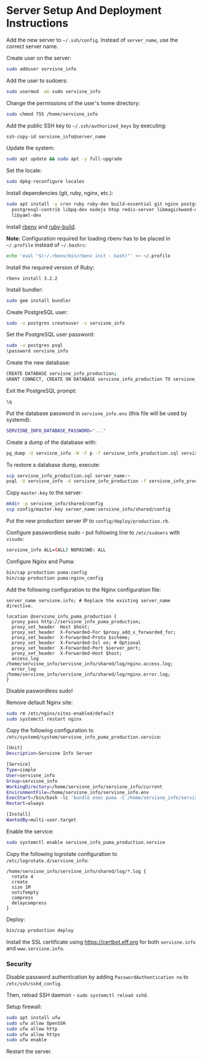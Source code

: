 # Server Setup And Deployment Instructions

Add the new server to `~/.ssh/config`. Instead of `server_name`, use the correct
server name.

Create user on the server:

```bash
sudo adduser servisne_info
```

Add the user to sudoers:

```bash
sudo usermod -aG sudo servisne_info
```

Change the permissions of the user's home directory:

```bash
sudo chmod 755 /home/servisne_info
```

Add the public SSH key to `~/.ssh/authorized_keys` by executing:

```bash
ssh-copy-id servisne_info@server_name
```

Update the system:

```bash
sudo apt update && sudo apt -y full-upgrade
```

Set the locale:

```bash
sudo dpkg-reconfigure locales
```

Install dependencies (git, ruby, nginx, etc.):

```bash
sudo apt install -y cron ruby ruby-dev build-essential git nginx postgresql \
  postgresql-contrib libpq-dev nodejs htop redis-server libmagickwand-dev \
  libyaml-dev
```

Install [rbenv](https://github.com/rbenv/rbenv) and [ruby-build](https://github.com/rbenv/ruby-build).

**Note:** Configuration required for loading rbenv has to be placed in `~/.profile` instead of `~/.bashrc`:

```bash
echo 'eval "$(~/.rbenv/bin/rbenv init - bash)"' >> ~/.profile
```

Install the required version of Ruby:

```
rbenv install 3.2.2
```

Install bundler:

```bash
sudo gem install bundler
```

Create PostgreSQL user:

```bash
sudo -u postgres createuser -s servisne_info
```

Set the PostgreSQL user password:

```bash
sudo -u postgres psql
\password servisne_info
```

Create the new database:

```bash
CREATE DATABASE servisne_info_production;
GRANT CONNECT, CREATE ON DATABASE servisne_info_production TO servisne_info;
```

Exit the PostgreSQL prompt:

```bash
\q
```

Put the database password in `servisne_info.env` (this file will be used by
systemd):

```bash
SERVISNE_INFO_DATABASE_PASSWORD="..."
```

Create a dump of the database with:

```bash
pg_dump -U servisne_info -W -F p -f servisne_info_production.sql servisne_info_production
```

To restore a database dump, execute:

```bash
scp servisne_info_production.sql server_name:~
psql -U servisne_info -d servisne_info_production -f servisne_info_production.sql
```

Copy `master.key` to the server:

```bash
mkdir -p servisne_info/shared/config
scp config/master.key server_name:servisne_info/shared/config
```

Put the new production server IP to `config/deploy/production.rb`.

Configure passwordless sudo - put following line to `/etc/sudoers` with
`visudo`:

```bash
servisne_info ALL=(ALL) NOPASSWD: ALL
```

Configure Nginx and Puma:

```bash
bin/cap production puma:config
bin/cap production puma:nginx_config
```

Add the following configuration to the Nginx configuration file:

```
server_name servisne.info; # Replace the existing server_name directive.

location @servisne_info_puma_production {
  proxy_pass http://servisne_info_puma_production;
  proxy_set_header  Host $host;
  proxy_set_header  X-Forwarded-For $proxy_add_x_forwarded_for;
  proxy_set_header  X-Forwarded-Proto $scheme;
  proxy_set_header  X-Forwarded-Ssl on; # Optional
  proxy_set_header  X-Forwarded-Port $server_port;
  proxy_set_header  X-Forwarded-Host $host;
  access_log /home/servisne_info/servisne_info/shared/log/nginx.access.log;
  error_log /home/servisne_info/servisne_info/shared/log/nginx.error.log;
}
```

Disable paswordless sudo!

Remove default Nginx site:

```bash
sudo rm /etc/nginx/sites-enabled/default
sudo systemctl restart nginx
```

Copy the following configuration to `/etc/systemd/system/servisne_info_puma_production.service`:

```bash
[Unit]
Description=Servisne Info Server

[Service]
Type=simple
User=servisne_info
Group=servisne_info
WorkingDirectory=/home/servisne_info/servisne_info/current
EnvironmentFile=/home/servisne_info/servisne_info.env
ExecStart=/bin/bash -lc 'bundle exec puma -C /home/servisne_info/servisne_info/shared/puma.rb'
Restart=always

[Install]
WantedBy=multi-user.target
```

Enable the service:

```bash
sudo systemctl enable servisne_info_puma_production.service
```

Copy the following logrotate configuration to `/etc/logrotate.d/servisne_info`:

```
/home/servisne_info/servisne_info/shared/log/*.log {
  rotate 4
  create
  size 1M
  notifempty
  compress
  delaycompress
}
```

Deploy:

```bash
bin/cap production deploy
```

Install the SSL certificate using https://certbot.eff.org for both
`servisne.info` and `www.servisne.info`.

### Security

Disable password authentication by adding `PasswordAuthentication no` to
`/etc/ssh/sshd_config`.

Then, reload SSH daemon - `sudo systemctl reload sshd`.

Setup firewall:

```bash
sudo apt install ufw
sudo ufw allow OpenSSH
sudo ufw allow http
sudo ufw allow https
sudo ufw enable
```

Restart the server.

